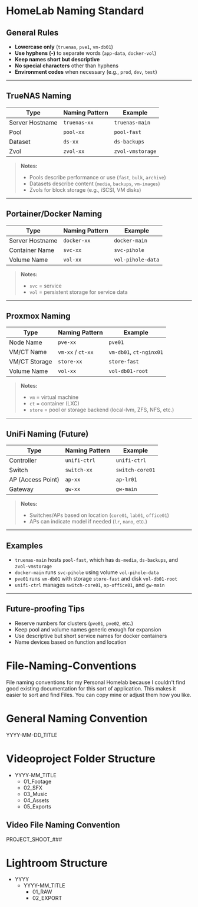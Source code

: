 # HomeLab Naming Standard

## General Rules
- **Lowercase only** (`truenas`, `pve1`, `vm-db01`)
- **Use hyphens (-)** to separate words (`app-data`, `docker-vol`)
- **Keep names short but descriptive**
- **No special characters** other than hyphens
- **Environment codes** when necessary (e.g., `prod`, `dev`, `test`)

---

## TrueNAS Naming

| Type            | Naming Pattern               | Example         |
|-----------------|-------------------------------|-----------------|
| Server Hostname | `truenas-xx`                  | `truenas-main`  |
| Pool            | `pool-xx`                     | `pool-fast`     |
| Dataset         | `ds-xx`                       | `ds-backups`    |
| Zvol            | `zvol-xx`                     | `zvol-vmstorage`|

> **Notes:**  
> - Pools describe performance or use (`fast`, `bulk`, `archive`)  
> - Datasets describe content (`media`, `backups`, `vm-images`)  
> - Zvols for block storage (e.g., iSCSI, VM disks)

---

## Portainer/Docker Naming

| Type             | Naming Pattern               | Example           |
|------------------|-------------------------------|-------------------|
| Server Hostname  | `docker-xx`                   | `docker-main`     |
| Container Name   | `svc-xx`                      | `svc-pihole`      |
| Volume Name      | `vol-xx`                      | `vol-pihole-data` |

> **Notes:**  
> - `svc` = service  
> - `vol` = persistent storage for service data

---

## Proxmox Naming

| Type            | Naming Pattern               | Example         |
|-----------------|-------------------------------|-----------------|
| Node Name       | `pve-xx`                      | `pve01`          |
| VM/CT Name      | `vm-xx` / `ct-xx`              | `vm-db01`, `ct-nginx01` |
| VM/CT Storage   | `store-xx`                    | `store-fast`    |
| Volume Name     | `vol-xx`                      | `vol-db01-root` |

> **Notes:**  
> - `vm` = virtual machine  
> - `ct` = container (LXC)  
> - `store` = pool or storage backend (local-lvm, ZFS, NFS, etc.)

---

## UniFi Naming (Future)

| Type             | Naming Pattern               | Example          |
|------------------|-------------------------------|------------------|
| Controller       | `unifi-ctrl`                  | `unifi-ctrl`     |
| Switch           | `switch-xx`                   | `switch-core01`  |
| AP (Access Point)| `ap-xx`                       | `ap-lr01`        |
| Gateway          | `gw-xx`                       | `gw-main`        |

> **Notes:**  
> - Switches/APs based on location (`core01`, `lab01`, `office01`)  
> - APs can indicate model if needed (`lr`, `nano`, etc.)

---

## Examples

- `truenas-main` hosts `pool-fast`, which has `ds-media`, `ds-backups`, and `zvol-vmstorage`
- `docker-main` runs `svc-pihole` using volume `vol-pihole-data`
- `pve01` runs `vm-db01` with storage `store-fast` and disk `vol-db01-root`
- `unifi-ctrl` manages `switch-core01`, `ap-office01`, and `gw-main`

---

## Future-proofing Tips
- Reserve numbers for clusters (`pve01`, `pve02`, etc.)
- Keep pool and volume names generic enough for expansion
- Use descriptive but short service names for docker containers
- Name devices based on function and location


# File-Naming-Conventions

File naming conventions for my Personal Homelab because I couldn't find good existing documentation for this sort of application. 
This makes it easier to sort and find Files. You can copy mine or adjust them how you like.

# General Naming Convention

YYYY-MM-DD_TITLE

# Videoproject Folder Structure

- YYYY-MM_TITLE
  - 01_Footage
  - 02_SFX
  - 03_Music
  - 04_Assets
  - 05_Exports

## Video File Naming Convention

PROJECT_SHOOT_###

# Lightroom Structure

- YYYY
	- YYYY-MM_TITLE
		- 01_RAW
		- 02_EXPORT
